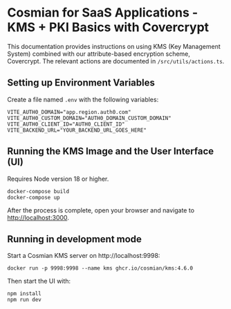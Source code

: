 # Cosmian for SaaS Applications - KMS + PKI Basics with Covercrypt

This documentation provides instructions on using KMS (Key Management System) combined with our attribute-based encryption scheme, Covercrypt.
The relevant actions are documented in `/src/utils/actions.ts`.

## Setting up Environment Variables

Create a file named `.env` with the following variables:

```
VITE_AUTH0_DOMAIN="app.region.auth0.com"
VITE_AUTH0_CUSTOM_DOMAIN="AUTH0_DOMAIN_CUSTOM_DOMAIN"
VITE_AUTH0_CLIENT_ID="AUTH0_CLIENT_ID"
VITE_BACKEND_URL="YOUR_BACKEND_URL_GOES_HERE"
```

## Running the KMS Image and the User Interface (UI)

Requires Node version 18 or higher.

```
docker-compose build
docker-compose up
```

After the process is complete, open your browser and navigate to [http://localhost:3000](http://localhost:3000/).

## Running in development mode

Start a Cosmian KMS server on http://localhost:9998:

```
docker run -p 9998:9998 --name kms ghcr.io/cosmian/kms:4.6.0
```

Then start the UI with:

```
npm install
npm run dev
```
